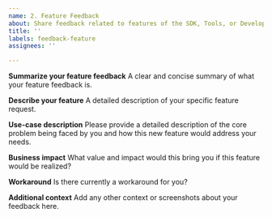 ```yaml
---
name: 2. Feature Feedback
about: Share feedback related to features of the SDK, Tools, or Developer Portal.
title: ''
labels: feedback-feature
assignees: ''

---
```


**Summarize your feature feedback**
A clear and concise summary of what your feature feedback is. 

**Describe your feature**
A detailed description of your specific feature request. 

**Use-case description**
Please provide a detailed description of the core problem being faced by you and how this new feature would address your needs.

**Business impact**
What value and impact would this bring you if this feature would be realized?

**Workaround**
Is there currently a workaround for you?

**Additional context**
Add any other context or screenshots about your feedback here.
